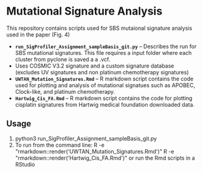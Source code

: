 # Mutational Signature Analysis

This repository contains scripts used for SBS mutaional signature analysis used in the paper (Fig. 4)
- **`run_SigProfiler_Assignment_sampleBasis_git.py`** – Describes the run for SBS mutational signatures. This file requires a input folder where each cluster from pyclone is saved a a .vcf.
- Uses COSMIC V3.2 signature and a custom signature database (excludes UV signatures and non platinum chemotherapy signatures)
- **`UWTAN_Mutation_Signatures.Rmd`** – R markdown script contains the code used for plotting and analysis of mutational signatues such as APOBEC, Clock-like, and platinum chemotherapy. 
- **`Hartwig_Cis_FA.Rmd`** – R markdown script contains the code for plotting cisplatin signatures from Hartwig medical foundation downloaded data.

## Usage
1. python3 run_SigProfiler_Assignment_sampleBasis_git.py
2. To run from the command line:
R -e "rmarkdown::render('UWTAN_Mutation_Signatures.Rmd')"
R -e "rmarkdown::render('Hartwig_Cis_FA.Rmd')"
or run the Rmd scripts in a RStudio

